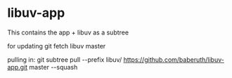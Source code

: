 # libuv-app


This contains the app + libuv as a subtree

for updating
    git fetch libuv master

pulling in:
    git subtree pull --prefix libuv/ https://github.com/baberuth/libuv-app.git master --squash

